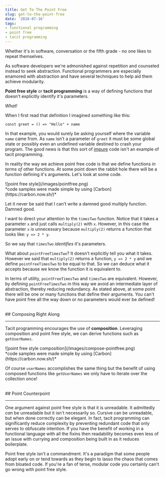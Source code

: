 ```yaml
---
title: Get To The Point Free
slug: get-to-the-point-free
date: '2018-07-16'
tags:
- functional programming
- point free
- tacit programming
---
```


Whether it's in software, conversation or the fifth grade - no one likes to repeat themselves.

As software developers we're admonished against repetition and counseled instead to seek abstraction. Functional programmers are especially enamored with abstraction and have several techniques to help aid them achieve modularity.

**Point free style** or **tacit programming** is a way of defining functions that doesn't explicitly identify it's parameters.

*What!*

When I first read that definition I imagined something like this:

`const greet = () => "Hello" + name`

In that example, you would surely be asking yourself where the variable `name` came from. As `name` isn't a parameter of `greet` it must be some global state or possibly even an undefined variable destined to crash your program. The good news is that this sort of <a target="_blank" href="https://medium.com/@jamesjefferyuk/javascript-what-are-pure-functions-4d4d5392d49c">impure</a> code isn't an example of tacit programming.

In reality the way we achieve point free code is that we define functions *in terms of* other functions. At some point down the rabbit hole there will be a function defining it's arguments. Let's look at some code.

<div class="tiny">![point free style](/images/pointfree.png)
<br/>
*code samples were made simple by using [Carbon](https://carbon.now.sh/)*</div>

Let it never be said that I can't write a damned good multiply function. Damned good.

I want to direct your attention to the `timesTwo` function. Notice that it takes a parameter `x` and just calls `multiply(2)` with `x`. However, in this case the parameter `x` is unnecessary because `multiply(2)` returns a function that looks like: `y => 2 * y`.

So we say that `timesTwo` *identifies* it's parameters.

What about `pointFreeTimesTwo`? It doesn't explicitly tell you what it takes. However we said that `multiply(2)` returns a function, `y => 2 * y` and we define `pointFreeTimesTwo` to be equal to that. So we can deduce what it accepts because we know the function it is equivalent to.

In terms of utility, `pointFreeTimesTwo` and `timesTwo` are equivalent. However, by defining `pointFreeTimesTwo` in this way we avoid an intermediate layer of abstraction, thereby reducing redundancy. As stated above, at some point there will be one or many functions that define their arguments. You can't have point free all the way down or no parameters would ever be defined!

<br/>
## Composing Right Along
<hr/>

Tacit programming encourages the use of **composition**. Leveraging composition and point free style, we can derive functions such as `getUserNames`.

<div class="tiny">![point free style composition](/images/compose-pointfree.png)
<br/>
*code samples were made simple by using [Carbon](https://carbon.now.sh/)*</div>

Of course `userNames` accomplishes the same thing but the benefit of using composed functions like `getUserNames` we only have to iterate over the collection once!

<br/>
## Point Counterpoint
<hr/>

One argument against point free style is that it is unreadable. It admittedly *can* be unreadable but it isn't necessarily so. Cursive can be unreadable, but when done correctly can be elegant. In fact, tacit programming can significantly reduce complexity by preventing redundant code that only serves to obfuscate intention. If you have the benefit of working in a functional language with all the fixins then readability becomes even less of an issue with currying and composition being built in as it reduces boilerplate.

Point free style isn't a commandment. It's a paradigm that some people adopt early on or tend towards as they begin to lasso the chaos that comes from bloated code. If you're a fan of terse, modular code you certainly can't go wrong with point free style.


